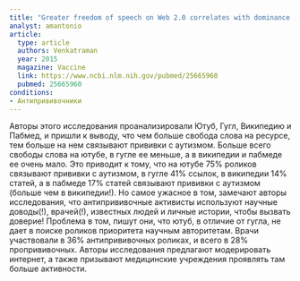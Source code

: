 ```yaml
---
title: "Greater freedom of speech on Web 2.0 correlates with dominance of views linking vaccines to autism"
analyst: amantonio
article:
  type: article
  authors: Venkatraman
  year: 2015
  magazine: Vaccine
  link: https://www.ncbi.nlm.nih.gov/pubmed/25665960
  pubmed: 25665960
conditions:
- Антипрививочники
---
```


Авторы этого исследования проанализировали Ютуб, Гугл, Википедию и Пабмед, и пришли к выводу, что чем больше свобода слова на ресурсе, тем больше на нем связывают прививки с аутизмом. Больше всего свободы слова на ютубе, в гугле ее меньше, а в википедии и пабмеде ее очень мало. Это приводит к тому, что на ютубе 75% роликов связывают прививки с аутизмом, в гугле 41% ссылок, в википедии 14% статей, а в пабмеде 17% статей связывают прививки с аутизмом (больше чем в википедии!).
Но самое ужасное в том, замечают авторы исследования, что антипрививочные активисты используют научные доводы(!), врачей(!), известных людей и личные истории, чтобы вызвать доверие! Проблема в том, пишут они, что ютуб, в отличие от гугла, не дает в поиске роликов приоритета научным авторитетам.
Врачи участвовали в 36% антипрививочных роликах, и всего в 28% пропрививочных.
Авторы исследования предлагают модерировать интернет, а также призывают медицинские учреждения проявлять там больше активности.
